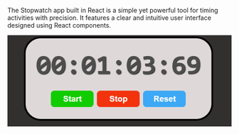 The Stopwatch app built in React is a simple yet powerful tool for timing activities with precision.
It features a clear and intuitive user interface designed using React components.

![Website](https://github.com/Junior-sierpik/StopWatch-React/blob/main/StopWatch-React/src/assets/StopWatch.png)
